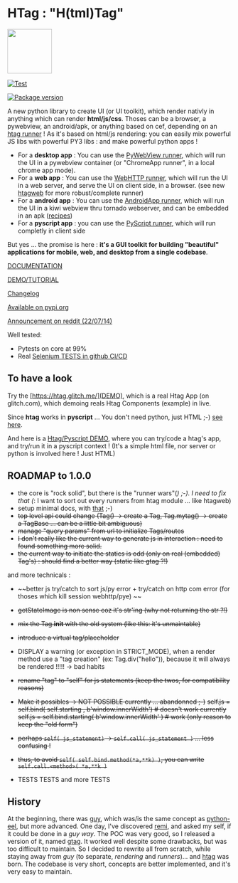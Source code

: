 # HTag : "H(tml)Tag"

<img src="https://manatlan.github.io/htag/htag.png" width="100" height="100">

[![Test](https://github.com/manatlan/htag/actions/workflows/on_commit_do_all_unittests.yml/badge.svg)](https://github.com/manatlan/htag/actions/workflows/on_commit_do_all_unittests.yml)

<a href="https://pypi.org/project/htag/">
    <img src="https://badge.fury.io/py/htag.svg?x" alt="Package version">
</a>


A new python library to create UI (or UI toolkit), which render nativly in anything which can render **html/js/css**.
Thoses can be a browser, a pywebview, an android/apk, or anything based on cef, depending on an [htag runner](https://manatlan.github.io/htag/runners/) !
As it's based on html/js rendering: you can easily mix powerful JS libs with powerful PY3 libs : and make powerful python apps !

 * For a **desktop app** : You can use the [PyWebView runner](https://manatlan.github.io/htag/runners/#pywebwiew), which will run the UI in a pywebview container (or "ChromeApp runner", in a local chrome app mode). 
 * For a **web app** : You can use the [WebHTTP runner](https://manatlan.github.io/htag/runners/#webhttp), which will run the UI in a web server, and serve the UI on client side, in a browser. (see new [htagweb](https://github.com/manatlan/htagweb) for more robust/complete runner)
 * For a **android app** : You can use the [AndroidApp runner](https://manatlan.github.io/htag/runners/#androidapp), which will run the UI in a kiwi webview thru tornado webserver, and can be embedded in an apk ([recipes](https://github.com/manatlan/htagapk))
 * For a **pyscript app** : you can use the [PyScript runner](https://manatlan.github.io/htag/runners/#pyscript), which will run completly in client side

But yes … the promise is here : **it's a GUI toolkit for building "beautiful" applications for mobile, web, and desktop from a single codebase**.

[DOCUMENTATION](https://manatlan.github.io/htag/)

[DEMO/TUTORIAL](https://htag.glitch.me/)

[Changelog](https://github.com/manatlan/htag/releases)

[Available on pypi.org](https://pypi.org/project/htag/)

[Announcement on reddit (22/07/14)](https://www.reddit.com/r/Python/comments/vysnci/htag_a_new_gui_tookit_for_webdesktopandroid_from/)


Well tested:
 - Pytests on core at 99%
 - Real [Selenium TESTS in github CI/CD](https://github.com/manatlan/htag/actions/workflows/selenium.yaml)

## To have a look

Try the [https://htag.glitch.me/](DEMO), which is a real Htag App (on glitch.com), which demoing reals Htag Components (example) in live.

Since **htag** works in **pyscript** ... You don't need python, just HTML ;-) [see here](https://github.com/manatlan/htag/blob/main/examples/README.md).

And here is a [Htag/Pyscript DEMO](https://raw.githack.com/manatlan/htag/main/examples/pyscript_demo.html), where you can try/code a htag's app, and try/run it in a pyscript context ! (It's a simple html file, nor server or python is involved here ! Just HTML)

## ROADMAP to 1.0.0

 * the core is "rock solid", but there is the "runner wars"(*) ;-). I need to fix that (*: I want to sort out every runners from htag module ... like htagweb)
 * setup minimal docs, with [that](https://realpython.com/python-project-documentation-with-mkdocs/) ;-)
 * ~~top level api could change (Tag() -> create a Tag, Tag.mytag() -> create a TagBase ... can be a little bit ambiguous)~~
 * ~~manage "query params" from url to initialize Tags/routes~~
 * ~~I don't really like the current way to generate js in interaction : need to found something more solid.~~
 * ~~the current way to initiate the statics is odd (only on real (embedded) Tag's) : should find a better way (static like gtag ?!)~~

and more technicals :
- ~~better js try/catch to sort js/py error + try/catch on http com error (for thoses which kill session webhttp/pye) ~~
- ~~getStateImage is non sense coz it's str'ing (why not returning the str ?!)~~
- ~~mix the Tag.__init__ with the old system (like this: it's unmaintable)~~
- ~~introduce a virtual tag/placeholder~~
- DISPLAY a warning (or exception in STRICT_MODE), when a render method use a "tag creation" (ex: Tag.div("hello")), because it will always be rendered !!!!! -> bad habits

- ~~rename "tag" to "self" for js statements (keep the twos, for compatibility reasons)~~
- ~~Make it possibles -> NOT POSSIBLE currently ... abandonned ;-)~~
    ~~self.js = self.bind( self.starting , b'window.innerWidth') # doesn't work currently~~
    ~~self.js = self.bind.starting( b'window.innerWidth' ) # work (only reason to keep the "old form")~~

- ~~perhaps `self( js_statement)` -> `self.call( js_statement )` ... less confusing !~~
- ~~thus, to avoid `self( self.bind.method(*a,**k) )`, you can write `self.call.<method>( *a,**k )`~~
- TESTS TESTS and more TESTS



## History

At the beginning, there was [guy](https://github.com/manatlan/guy), which was/is the same concept as [python-eel](https://github.com/ChrisKnott/Eel), but more advanced.
One day, I've discovered [remi](https://github.com/rawpython/remi), and asked my self, if it could be done in a *guy way*. The POC was very good, so I released
a version of it, named [gtag](https://github.com/manatlan/gtag). It worked well despite some drawbacks, but was too difficult to maintain. So I decided to rewrite all
from scratch, while staying away from *guy* (to separate, *rendering* and *runners*)... and [htag](https://github.com/manatlan/htag) was born. The codebase is very short, concepts are better implemented, and it's very easy to maintain.


